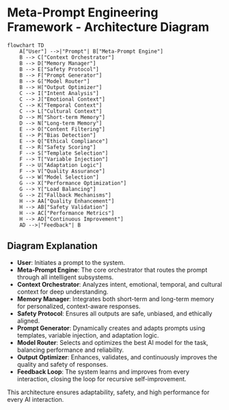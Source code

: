 # Meta-Prompt Engineering Framework - Architecture Diagram

```mermaid
flowchart TD
    A["User"] -->|"Prompt"| B["Meta-Prompt Engine"]
    B --> C["Context Orchestrator"]
    B --> D["Memory Manager"]
    B --> E["Safety Protocol"]
    B --> F["Prompt Generator"]
    B --> G["Model Router"]
    B --> H["Output Optimizer"]
    C --> I["Intent Analysis"]
    C --> J["Emotional Context"]
    C --> K["Temporal Context"]
    C --> L["Cultural Context"]
    D --> M["Short-term Memory"]
    D --> N["Long-term Memory"]
    E --> O["Content Filtering"]
    E --> P["Bias Detection"]
    E --> Q["Ethical Compliance"]
    E --> R["Safety Scoring"]
    F --> S["Template Selection"]
    F --> T["Variable Injection"]
    F --> U["Adaptation Logic"]
    F --> V["Quality Assurance"]
    G --> W["Model Selection"]
    G --> X["Performance Optimization"]
    G --> Y["Load Balancing"]
    G --> Z["Fallback Mechanisms"]
    H --> AA["Quality Enhancement"]
    H --> AB["Safety Validation"]
    H --> AC["Performance Metrics"]
    H --> AD["Continuous Improvement"]
    AD -->|"Feedback"| B
```

## Diagram Explanation

- **User**: Initiates a prompt to the system.
- **Meta-Prompt Engine**: The core orchestrator that routes the prompt through all intelligent subsystems.
- **Context Orchestrator**: Analyzes intent, emotional, temporal, and cultural context for deep understanding.
- **Memory Manager**: Integrates both short-term and long-term memory for personalized, context-aware responses.
- **Safety Protocol**: Ensures all outputs are safe, unbiased, and ethically aligned.
- **Prompt Generator**: Dynamically creates and adapts prompts using templates, variable injection, and adaptation logic.
- **Model Router**: Selects and optimizes the best AI model for the task, balancing performance and reliability.
- **Output Optimizer**: Enhances, validates, and continuously improves the quality and safety of responses.
- **Feedback Loop**: The system learns and improves from every interaction, closing the loop for recursive self-improvement.

This architecture ensures adaptability, safety, and high performance for every AI interaction. 